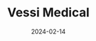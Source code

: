 ---  
layout: startup_page  
title: "Vessi Medical"  
id: "vessimed.com"  
permalink: "/vessimedicalvessimed.com02142024/"  
website: "https://www.vessimed.com/"  
funding_round: "Series A"  
funding_amount: "$16.5M"  
investors: "an undisclosed global strategic investor, ALIVE- Israel HealthTech Fund, Agriline"  
about: "Vessi Medical is an Israel-based medical device company developing an innovative cryospray system for treating Non Muscle Invasive Bladder Cancer (NMIBC). Their minimally invasive solution offers a therapeutic alternative to traditional surgery, aiming to improve patient quality of life and reduce healthcare costs. The technology has shown success in initial human studies."  
markets: "Medtech, Healthtech, Urology, Medical Equipment Manufacturing"  
hq: "Misgav, Misgav, Israel"  
founded_year: ""  
linkedin: "https://il.linkedin.com/company/vessi-medical"  
twitter: ""  
instagram: ""  
facebook: ""  
crunchbase: "https://www.crunchbase.com/organization/vessi-medical?utm_source=linkedin&utm_medium=referral&utm_campaign=linkedin_companies&utm_content=profile_cta_anon&trk=funding_crunchbase"  
pitchbook: ""  

date_display: "14-Feb-2024"  
date: "2024-02-14"

# SEO Optimization  
meta_title: "Vessi Medical - Series A Funding ($16.5M)"  
meta_description: "Vessi Medical, Vessi Medical is an Israel-based medical device company developing an innovative cryospray system for treating Non Muscle Invasive Bladder Cancer (NMI..."  
meta_keywords: "Vessi Medical, Medtech, Healthtech, Urology, Medical Equipment Manufacturing, Series A funding"  
canonical_url: "https://startup.projectstartups.com/vessimedicalvessimed.com02142024/"  
---